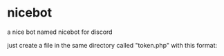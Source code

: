 # nicebot
a nice bot named nicebot for discord

just create a file in the same directory called "token.php" with this format:

<?php
	$token = "YOUR_TOKEN_HERE";
